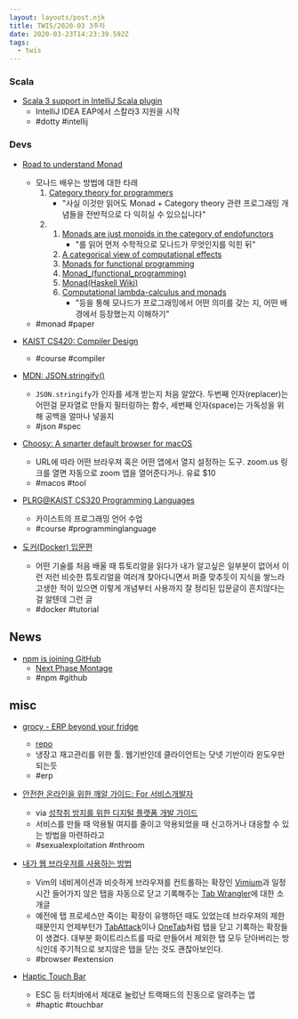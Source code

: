 ```yaml
---
layout: layouts/post.njk
title: TWIS/2020-03 3주차
date: 2020-03-23T14:23:39.592Z
tags:
  - twis
---
```



### Scala
- [Scala 3 support in IntelliJ Scala plugin](https://blog.jetbrains.com/scala/2020/03/17/scala-3-support-in-intellij-scala-plugin/)
	- IntelliJ IDEA EAP에서 스칼라3 지원을 시작
	- #dotty #intellij


### Devs
- [Road to understand Monad](https://twitter.com/NvironmentE/status/1239183599036805120)
	- 모나드 배우는 방법에 대한 타래
		1. [Category theory for programmers](https://bartoszmilewski.com/2014/10/28/category-theory-for-programmers-the-preface)
			- "사실 이것만 읽어도 Monad + Category theory 관련 프로그래밍 개념들을 전반적으로 다 익히실 수 있으십니다"
		2.
			1. [Monads are just monoids in the category of endofunctors](https://blog.merovius.de/2018/01/08/monads-are-just-monoids.html)
				- "를 읽어 먼저 수학적으로 모나드가 무엇인지를 익힌 뒤"
			2. [A categorical view of computational effects](http://www.math.jhu.edu/~eriehl/lambda.pdf)
			3. [Monads for functional programming](https://homepages.inf.ed.ac.uk/wadler/papers/marktoberdorf/baastad.pdf)
			4. [Monad_(functional_programming)](https://en.wikipedia.org/wiki/Monad_(functional_programming))
			5. [Monad(Haskell Wiki)](https://wiki.haskell.org/Monad)
			6. [Computational lambda-calculus and monads](https://person.dibris.unige.it/moggi-eugenio/ftp/lics89.pdf)
				- "등을 통해 모나드가 프로그래밍에서 어떤 의미를 갖는 지, 어떤 배경에서 등장했는지 이해하기"
	- #monad #paper

- [KAIST CS420: Compiler Design](https://www.youtube.com/playlist?list=PL5aMzERQ_OZ8RWqn-XiZLXm1IJuaQbXp0)
	- #course #compiler

- [MDN: JSON.stringify()](https://developer.mozilla.org/en-US/docs/Web/JavaScript/Reference/Global_Objects/JSON/stringify)
	- `JSON.stringify`가 인자를 세개 받는지 처음 알았다. 두번째 인자(replacer)는 어떤걸 문자열로 만들지 필터링하는 함수, 세번째 인자(space)는 가독성을 위해 공백을 얼마나 넣을지
	- #json #spec

- [Choosy: A smarter default browser for macOS](https://www.choosyosx.com/)
	- URL에 따라 어떤 브라우져 혹은 어떤 앱에서 열지 설정하는 도구. zoom.us 링크를 열면 자동으로 zoom 앱을 열어준다거나. 유료 $10
	- #macos #tool

- [PLRG@KAIST CS320 Programming Languages](https://www.youtube.com/channel/UCPe3Vq1277bOCyPlcovJ_LQ/videos)
	- 카이스트의 프로그래밍 언어 수업
	- #course #programminglanguage

- [도커(Docker) 입문편](https://www.44bits.io/ko/post/easy-deploy-with-docker)
	- 어떤 기술를 처음 배울 때 튜토리얼을 읽다가 내가 알고싶은 일부분이 없어서 이런 저런 비슷한 튜토리얼을 여러개 찾아다니면서 퍼즐 맞추듯이 지식을 쌓느라 고생한 적이 있으면 이렇게 개념부터 사용까지 잘 정리된 입문글이 흔치않다는걸 알텐데 그런 글
	- #docker #tutorial


## News
- [npm is joining GitHub](https://github.blog/2020-03-16-npm-is-joining-github)
	- [Next Phase Montage](https://blog.npmjs.org/post/612764866888007680/next-phase-montage)
	- #npm #github


## misc
- [grocy - ERP beyond your fridge](https://grocy.info/)
	- [repo](https://github.com/grocy/grocy)
	- 냉장고 재고관리를 위한 툴. 웹기반인데 클라이언트는 닷넷 기반이라 윈도우만 되는듯
	- #erp

- [안전한 온라인을 위한 깨알 가이드: For 서비스개발자](https://teen-it.kr/for-service)
	- via [성착취 방지를 위한 디지털 플랫폼 개발 가이드](https://twitter.com/overskore/status/1241334065195651072)
	- 서비스를 만들 때 악용될 여지를 줄이고 악용되었을 때 신고하거나 대응할 수 있는 방법을 마련하라고
	- #sexualexploitation #nthroom

- [내가 웹 브라우저를 사용하는 방법](https://johngrib.github.io/wiki/how-i-use-web-browser/)
	- Vim의 네비게이션과 비슷하게 브라우져를 컨트롤하는 확장인 [Vimium](https://vimium.github.io/)과 일정 시간 들어가지 않은 탭을 자동으로 닫고 기록해주는 [Tab Wrangler](https://github.com/tabwrangler/tabwrangler)에 대한 소개글
	- 예전에 탭 프로세스만 죽이는 확장이 유행하던 때도 있었는데 브라우져의 제한 때문인지 언제부턴가 [TabAttack](https://github.com/JannesMeyer/TabAttack)이나 [OneTab](https://www.one-tab.com/)처럼 탭을 닫고 기록하는 확장들이 생겼다. 대부분 화이트리스트를 따로 만들어서 제외한 탭 모두 닫아버리는 방식인데 주기적으로 보지않은 탭을 닫는 것도 괜찮아보인다.
	- #browser #extension

- [Haptic Touch Bar](https://www.haptictouchbar.com/)
	- ESC 등 터치바에서 제대로 눌렀난 트랙패드의 진동으로 알려주는 앱
	- #haptic #touchbar
